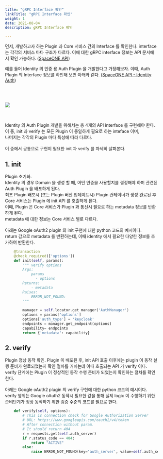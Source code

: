 ```yaml
---
title: "gRPC Interface 확인"
linkTitle: "gRPC Interface 확인"
weight: 1
date: 2021-08-04
description: gRPC Interface 확인

---
```


먼저, 개발하고자 하는 Plugin 과 Core 서비스 간의 Interface 를 확인한다. 
interface 는 각각의 서비스 마다 구조가 다르다. 이에 대한 gRPC interface 정보는 API 문서에서 확인 가능하다. ([SpaceONE API](https://spaceone-dev.gitbook.io/spaceone-apis))

예를 들어 Identity 의 인증 용 Auth Plugin 을 개발한다고 가정해보자.
이때, Auth Plugin 의 Interface 정보를 확인해 보면 아래와 같다. ([SpaceONE API - Identity Auth](https://spaceone-dev.gitbook.io/spaceone-apis/identity/plugin/auth ))
<br><br><br><br>

![](/docs/developers/plugins/developer_guide/developer_guide_img/identity_auth_api.png)

<br><br>
Identity 의 Auth Plugin 개발을 위해서는 총 4개의 API interface 를 구현해야 한다.  
이 중, init 과 verify 는 모든 Plugin 이 동일하게 필요로 하는 inteface 이며,   
나머지는 각각의 Plugin 마다 특성에 따라 다르다.
<br><br>
이 중에서 공통으로 구현이 필요한 init 과 verify 를 자세히 살펴본다.

## 1. init
Plugin 초기화.  
Identity 의 경우 Domain 을 생성 할 때, 어떤 인증을 사용할지를 결정해야 하며 관련된 Auth Plugin 을 배포하게 된다.  
최초 Plugin 배포시 (또는 Plugin 버전 업데이트시) Plugin 컨테이너가 생성 완료된 후 Core 서비스는 Plugin 에 init API 를 호출하게 된다.  
이때, Plugin 은 Core 서비스가 Plugin 과 통신시 필요로 하는 metadata 정보를 반환하게 된다.  
metadata 에 대한 정보는 Core 서비스 별로 다르다.
<br><br>
아래는 Google oAuth2 plugin 의 init 구현에 대한 python 코드의 예시이다.  
return 값으로 metadata 를 반환하는데, 이때 identity 에서 필요한 다양한 정보를 추가하여 반환한다.  

~~~python
    @transaction
    @check_required(['options'])
    def init(self, params):
        """ verify options
        Args:
            params
              - options
        Returns:
            - metadata
        Raises:
            ERROR_NOT_FOUND:
        """
        
        manager = self.locator.get_manager('AuthManager')
        options = params['options']
        options['auth_type'] = 'keycloak'
        endpoints = manager.get_endpoint(options)
        capability= endpoints
        return {'metadata': capability}
~~~

## 2. verify
Plugin 정상 동작 확인.
Plugin 이 배포된 후, init API 호출 이후에는 plugin 이 동작 실행 준비가 완료되었는지 확인 절차를 거치는데 이때 호출되는 API 가 verify 이다.  
verify 단계에는 Plugin 이 정상적인 동작 수행 준비가 되었는지 확인하는 절차를 확인한다.
<br><br>
아래는 Google oAuth2 plugin 의 verify 구현에 대한 python 코드의 예시이다.  
verify 행위는 Google oAuth2 동작시 필요한 값을 통해 
실제 logic 이 수행하기 위한 준비단계가 정상 동작하기 위한 검증 수준의 코드를 필요로 한다.

~~~python
    def verify(self, options):
        # This is connection check for Google Authorization Server
        # URL: https://www.googleapis.com/oauth2/v4/token
        # After connection without param.
        # It should return 404
        r = requests.get(self.auth_server)
        if r.status_code == 404:
            return "ACTIVE"
        else:
            raise ERROR_NOT_FOUND(key='auth_server', value=self.auth_server)
~~~

